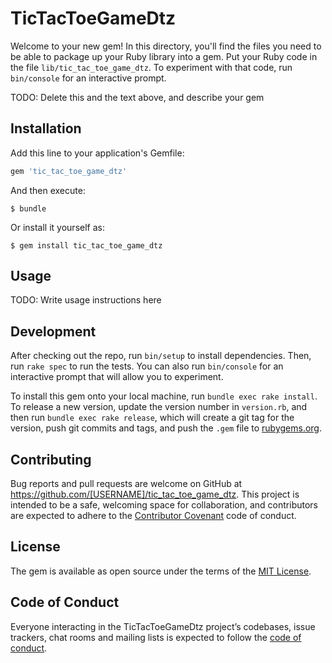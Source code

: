 # TicTacToeGameDtz

Welcome to your new gem! In this directory, you'll find the files you need to be able to package up your Ruby library into a gem. Put your Ruby code in the file `lib/tic_tac_toe_game_dtz`. To experiment with that code, run `bin/console` for an interactive prompt.

TODO: Delete this and the text above, and describe your gem

## Installation

Add this line to your application's Gemfile:

```ruby
gem 'tic_tac_toe_game_dtz'
```

And then execute:

    $ bundle

Or install it yourself as:

    $ gem install tic_tac_toe_game_dtz

## Usage

TODO: Write usage instructions here

## Development

After checking out the repo, run `bin/setup` to install dependencies. Then, run `rake spec` to run the tests. You can also run `bin/console` for an interactive prompt that will allow you to experiment.

To install this gem onto your local machine, run `bundle exec rake install`. To release a new version, update the version number in `version.rb`, and then run `bundle exec rake release`, which will create a git tag for the version, push git commits and tags, and push the `.gem` file to [rubygems.org](https://rubygems.org).

## Contributing

Bug reports and pull requests are welcome on GitHub at https://github.com/[USERNAME]/tic_tac_toe_game_dtz. This project is intended to be a safe, welcoming space for collaboration, and contributors are expected to adhere to the [Contributor Covenant](http://contributor-covenant.org) code of conduct.

## License

The gem is available as open source under the terms of the [MIT License](https://opensource.org/licenses/MIT).

## Code of Conduct

Everyone interacting in the TicTacToeGameDtz project’s codebases, issue trackers, chat rooms and mailing lists is expected to follow the [code of conduct](https://github.com/[USERNAME]/tic_tac_toe_game_dtz/blob/master/CODE_OF_CONDUCT.md).
